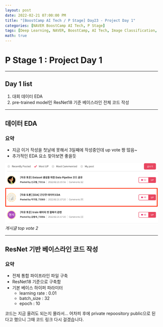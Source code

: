 ```yaml
---
layout: post
date: 2022-02-21 07:00:00 PM
title: "[BoostCamp AI Tech / P Stage] Day23 - Project Day 1"
categories: [NAVER BoostCamp AI Tech, P Stage]
tags: [Deep Learning, NAVER, BoostCamp, AI Tech, Image Classification, Project]
math: true
---
```


# P Stage 1 : Project Day 1

---

## Day 1 list

1. 대회 데이터 EDA
2. pre-trained model인 ResNet18 기준 베이스라인 전체 코드 작성

---

## 데이터 EDA

### 요약

- 지금 이거 작성을 첫날에 못해서 3일째에 작성중인데 up vote 짱 많음~
- 추가적인 EDA 요소 찾아보면 좋을듯

![](/image/boostcamp/pstage/img_classify/eda.png)*게시글 top vote 2*

---

## ResNet 기반 베이스라인 코드 작성

### 요약

- 전체 통합 파이프라인 파일 구축
- ResNet18 기준으로 구축함
- 기본 베이스 하이퍼 파라미터
  - learning rate : 0.01
  - batch_size : 32
  - epoch : 10

코드는 지금 올려도 되는지 몰라서... 어차피 후에 private repoository public으로 된다고 했으니 그때 코드 링크 다시 걸겠습니다.